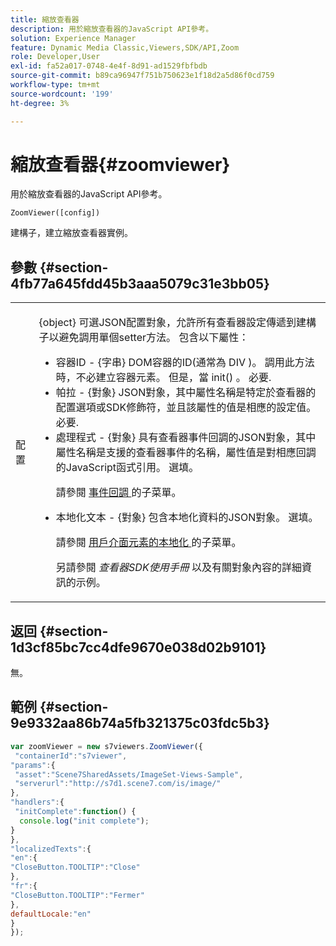 ```yaml
---
title: 縮放查看器
description: 用於縮放查看器的JavaScript API參考。
solution: Experience Manager
feature: Dynamic Media Classic,Viewers,SDK/API,Zoom
role: Developer,User
exl-id: fa52a017-0748-4e4f-8d91-ad1529fbfbdb
source-git-commit: b89ca96947f751b750623e1f18d2a5d86f0cd759
workflow-type: tm+mt
source-wordcount: '199'
ht-degree: 3%

---
```


# 縮放查看器{#zoomviewer}

用於縮放查看器的JavaScript API參考。

`ZoomViewer([config])`

建構子，建立縮放查看器實例。

## 參數 {#section-4fb77a645fdd45b3aaa5079c31e3bb05}

<table id="table_896DFF34A68A403DB93A6D597461A573"> 
 <tbody> 
  <tr> 
   <td colname="col1"> <p> <span class="codeph"> <span class="varname"> 配置 </span> </span> </p> </td> 
   <td colname="col2"> <p> <span class="codeph"> {object} </span> 可選JSON配置對象，允許所有查看器設定傳遞到建構子以避免調用單個setter方法。 包含以下屬性： </p> <p> 
     <ul id="ul_789DBD5B72ED4C80B685455B0D59494D"> 
      <li id="li_28FDCB53E4AD4097A51F21B876C18FB1"> <span class="codeph"> 容器ID </span> - <span class="codeph"> {字串} </span> DOM容器的ID(通常為 <span class="codeph"> DIV </span>)。 調用此方法時，不必建立容器元素。 但是，當 <span class="codeph"> init() </span> 。 必要. </li> 
      <li id="li_FDE00392DC1544ABBDD75F81EF814EF2"> <span class="codeph"> 帕拉 </span> - <span class="codeph"> {對象} </span> JSON對象，其中屬性名稱是特定於查看器的配置選項或SDK修飾符，並且該屬性的值是相應的設定值。 必要. </li> 
      <li id="li_C534D5091CDA4717BCC48E3EBBF09AB8"> <span class="codeph"> 處理程式 </span> - <span class="codeph"> {對象} </span> 具有查看器事件回調的JSON對象，其中屬性名稱是支援的查看器事件的名稱，屬性值是對相應回調的JavaScript函式引用。 選填。 <p>請參閱 <a href="../../../c-html5-s7-aem-asset-viewers/c-html5-20-zoom-viewer-about/c-html5-20-zoom-viewer-event-callbacks.md#concept-66d5996f2b1b44cab3d5264cda5c50cd" format="dita" scope="local"> 事件回調 </a> 的子菜單。 </p> </li> 
      <li id="li_1D181A6B1D434B29B09AFD3F4BE059BD"> <span class="codeph"> 本地化文本 </span> - <span class="codeph"> {對象} </span> 包含本地化資料的JSON對象。 選填。 <p>請參閱 <a href="../../../c-html5-s7-aem-asset-viewers/c-html5-20-zoom-viewer-about/c-html5-20-zoom-viewer-localization.md#concept-cbfc39344c494eb7b9f6a272cff0cc74" format="dita" scope="local"> 用戶介面元素的本地化 </a> 的子菜單。 </p> <p>另請參閱 <i>查看器SDK使用手冊</i> 以及有關對象內容的詳細資訊的示例。 </p> </li> 
     </ul> </p> </td> 
  </tr> 
 </tbody> 
</table>

## 返回 {#section-1d3cf85bc7cc4dfe9670e038d02b9101}

無。

## 範例 {#section-9e9332aa86b74a5fb321375c03fdc5b3}

```javascript {.line-numbers}
var zoomViewer = new s7viewers.ZoomViewer({ 
 "containerId":"s7viewer", 
"params":{ 
 "asset":"Scene7SharedAssets/ImageSet-Views-Sample", 
 "serverurl":"http://s7d1.scene7.com/is/image/" 
}, 
"handlers":{ 
 "initComplete":function() { 
  console.log("init complete"); 
} 
}, 
"localizedTexts":{ 
"en":{ 
"CloseButton.TOOLTIP":"Close" 
}, 
"fr":{ 
"CloseButton.TOOLTIP":"Fermer" 
}, 
defaultLocale:"en" 
} 
});
```
